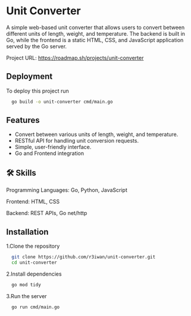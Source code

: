 
# Unit Converter

A simple web-based unit converter that allows users to convert between different units of length, weight, and temperature. The backend is built in Go, while the frontend is a static HTML, CSS, and JavaScript application served by the Go server.

Project URL: https://roadmap.sh/projects/unit-converter


## Deployment

To deploy this project run

```bash
  go build -o unit-converter cmd/main.go
```



## Features

- Convert between various units of length, weight, and temperature.
- RESTful API for handling unit conversion requests.
- Simple, user-friendly interface.
- Go and Frontend integration


## 🛠 Skills
Programming Languages: Go, Python, JavaScript

Frontend: HTML, CSS

Backend: REST APIs, Go net/http


## Installation

1.Clone the repository

```bash
  git clone https://github.com/r3iwan/unit-converter.git
  cd unit-converter
```

2.Install dependencies

```bash
  go mod tidy
```

3.Run the server

```bash
  go run cmd/main.go
```
    